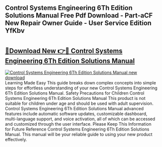 ## Control Systems Engineering 6Th Edition Solutions Manual Free Pdf Download - Part-aCF New Repair Owner Guide - User Service Edition YfKbv

# <h2><a href="http://bc20026.oget.top/?id=Control+Systems+Engineering+6Th+Edition+Solutions+Manual">🔗Download New 👉🔴 Control Systems Engineering 6Th Edition Solutions Manual</a></h2>

[![Control Systems Engineering 6Th Edition Solutions Manual new download](https://i.imgur.com/5g1atiW.png)](http://bc20026.oget.top/?id=Control+Systems+Engineering+6Th+Edition+Solutions+Manual)
Learning Made Easy This guide breaks down complex concepts into simple steps for effortless understanding of your new Control Systems Engineering 6Th Edition Solutions Manual. Safety Precautions for Children Control Systems Engineering 6Th Edition Solutions Manual This product is not suitable for children under age and should be used with adult supervision. Control Systems Engineering 6Th Edition Solutions Manual advanced features include automatic software updates, customizable dashboard, multi-language support, and voice activation, all of which can be accessed and customized through the user interface. Please Keep This Information for Future Reference Control Systems Engineering 6Th Edition Solutions Manual. This manual will be your reliable guide to using your new product effectively.
